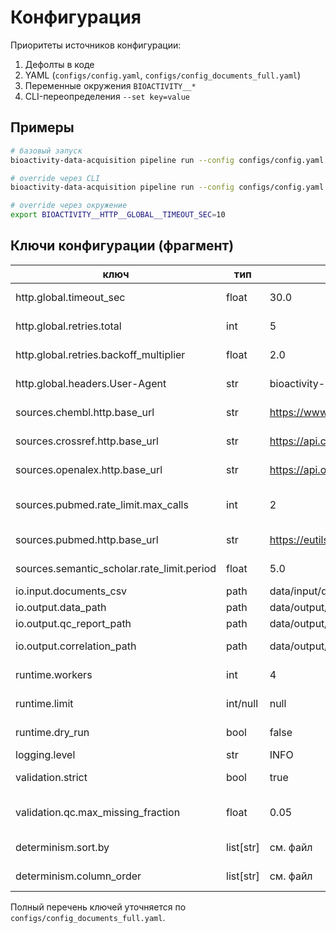 # Конфигурация

Приоритеты источников конфигурации:
1. Дефолты в коде
2. YAML (`configs/config.yaml`, `configs/config_documents_full.yaml`)
3. Переменные окружения `BIOACTIVITY__*`
4. CLI-переопределения `--set key=value`

## Примеры
```bash
# базовый запуск
bioactivity-data-acquisition pipeline run --config configs/config.yaml

# override через CLI
bioactivity-data-acquisition pipeline run --config configs/config.yaml --set http.global.timeout_sec=10

# override через окружение
export BIOACTIVITY__HTTP__GLOBAL__TIMEOUT_SEC=10
```

## Ключи конфигурации (фрагмент)
| ключ | тип | дефолт | описание |
|---|---|---|---|
| http.global.timeout_sec | float | 30.0 | Таймаут HTTP по умолчанию |
| http.global.retries.total | int | 5 | Общее число попыток |
| http.global.retries.backoff_multiplier | float | 2.0 | Множитель backoff |
| http.global.headers.User-Agent | str | bioactivity-data-acquisition/0.1.0 | Идентификатор клиента |
| sources.chembl.http.base_url | str | https://www.ebi.ac.uk/chembl/api/data | Базовый URL ChEMBL |
| sources.crossref.http.base_url | str | https://api.crossref.org/works | Базовый URL Crossref |
| sources.openalex.http.base_url | str | https://api.openalex.org/works | Базовый URL OpenAlex |
| sources.pubmed.rate_limit.max_calls | int | 2 | Лимит запросов в секунду |
| sources.pubmed.http.base_url | str | https://eutils.ncbi.nlm.nih.gov/entrez/eutils/ | Базовый URL PubMed |
| sources.semantic_scholar.rate_limit.period | float | 5.0 | Период лимита (сек) |
| io.input.documents_csv | path | data/input/documents.csv | Входной CSV |
| io.output.data_path | path | data/output/documents.csv | Путь датасета |
| io.output.qc_report_path | path | data/output/documents_qc_report.csv | Путь QC |
| io.output.correlation_path | path | data/output/documents_correlation.csv | Путь корреляций |
| runtime.workers | int | 4 | Кол-во потоков |
| runtime.limit | int/null | null | Ограничение записей |
| runtime.dry_run | bool | false | Тестовый режим |
| logging.level | str | INFO | Уровень логов |
| validation.strict | bool | true | Строгая валидация |
| validation.qc.max_missing_fraction | float | 0.05 | Допустимая доля пропусков |
| determinism.sort.by | list[str] | см. файл | Поля сортировки |
| determinism.column_order | list[str] | см. файл | Порядок колонок |

Полный перечень ключей уточняется по `configs/config_documents_full.yaml`.
